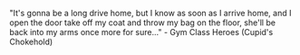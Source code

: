 "It's gonna be a long drive home, but I know as soon as I arrive home, and I open the door take off my coat and throw my bag on the floor, she'll be back into my arms once more for sure..."
	 - Gym Class Heroes (Cupid's Chokehold) 